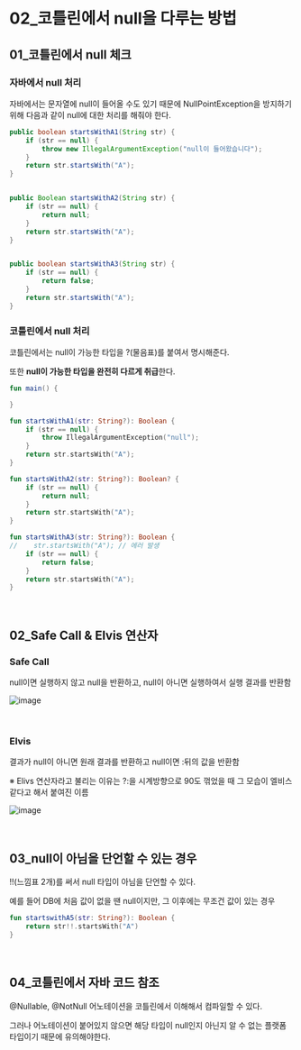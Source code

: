 # 02_코틀린에서 null을 다루는 방법

## 01_코틀린에서 null 체크

### 자바에서 null 처리

자바에서는 문자열에 null이 들어올 수도 있기 때문에 NullPointException을 방지하기 위해 다음과 같이 null에 대한 처리를 해줘야 한다.

```java
public boolean startsWithA1(String str) {
    if (str == null) {
        throw new IllegalArgumentException("null이 들어왔습니다");
    }
    return str.startsWith("A");
}


public Boolean startsWithA2(String str) {
    if (str == null) {
        return null;
    }
    return str.startsWith("A");
}


public boolean startsWithA3(String str) {
    if (str == null) {
        return false;
    }
    return str.startsWith("A");
}
```

### 코틀린에서 null 처리

코틀린에서는 null이 가능한 타입을 ?(물음표)를 붙여서 명시해준다.

또한 **null이 가능한 타입을 완전히 다르게 취급**한다.

```kotlin
fun main() {

}

fun startsWithA1(str: String?): Boolean {
    if (str == null) {
        throw IllegalArgumentException("null");
    }
    return str.startsWith("A");
}

fun startsWithA2(str: String?): Boolean? {
    if (str == null) {
        return null;
    }
    return str.startsWith("A");
}

fun startsWithA3(str: String?): Boolean {
//    str.startsWith("A"); // 에러 발생
    if (str == null) {
        return false;
    }
    return str.startsWith("A");
}
```

<br>

## 02_Safe Call & Elvis 연산자

### Safe Call

null이면 실행하지 않고 null을 반환하고, null이 아니면 실행하여서 실행 결과를 반환함

![image](https://user-images.githubusercontent.com/93081720/198813146-c1ddf010-d7dc-40f3-9fc9-ea2f3088999e.png)

<br>

### Elvis

결과가 null이 아니면 원래 결과를 반환하고 null이면 :뒤의 값을 반환함

※ Elivs 연산자라고 불리는 이유는 ?:을 시계방향으로 90도 꺾었을 때 그 모습이 엘비스 같다고 해서 붙여진 이름

![image](https://user-images.githubusercontent.com/93081720/198814475-0df5cd37-274b-401e-91a0-1b3c89542f5d.png)

<br>

## 03_null이 아님을 단언할 수 있는 경우

!!(느낌표 2개)를 써서 null 타입이 아님을 단언할 수 있다.

예를 들어 DB에 처음 값이 없을 땐 null이지만, 그 이후에는 무조건 값이 있는 경우

```kotlin
fun startswithA5(str: String?): Boolean {
    return str!!.startsWith("A")
}
```

<br>

## 04_코틀린에서 자바 코드 참조

@Nullable, @NotNull 어노테이션을 코틀린에서 이해해서 컴파일할 수 있다.

그러나 어노테이션이 붙어있지 않으면 해당 타입이 null인지 아닌지 알 수 없는 플랫폼 타입이기 때문에 유의해야한다.